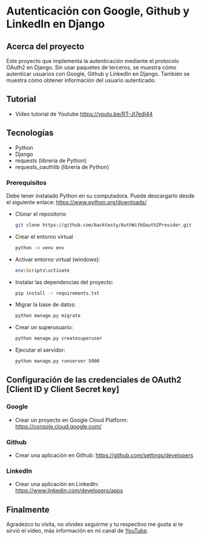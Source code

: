 # Autenticación con Google, Github y LinkedIn en Django

<!-- ABOUT THE PROJECT -->
## Acerca del proyecto

Este proyecto que implementa la autenticación mediante el protocolo OAuth2 en Django.
Sin usar paquetes de terceros, se muestra cómo autenticar usuarios con Google, Github y LinkedIn en Django.
También se muestra cómo obtener información del usuario autenticado.

## Tutorial
* Vídeo tutorial de Youtube <a href="https://youtu.be/RT-Jt7edI44">https://youtu.be/RT-Jt7edI44</a>
 
<!-- GETTING STARTED -->
## Tecnologías

* Python
* Django
* requests (librería de Python)
* requests_oauthlib (librería de Python)

### Prerequisitos

Debe tener instalado Python en su computadora. Puede descargarlo desde el siguiente enlace: <a href="https://www.python.org/downloads/">https://www.python.org/downloads/</a>

* Clonar el repositorio
  ```sh
  git clone https://github.com/backtesty/AuthWithOauth2Provider.git
  ```

* Crear el entorno virtual
  ```sh
  python -m venv env
  ```
* Activar entorno virtual (windows):
  ```sh
  env\Scripts\activate
  ```
* Instalar las dependencias del proyecto:
  ```sh
  pip install -r requirements.txt
  ```
* Migrar la base de datos:
  ```sh
  python manage.py migrate
  ```
* Crear un superusuario:
  ```sh
  python manage.py createsuperuser
  ```
* Ejecutar el servidor:
  ```sh
  python manage.py runserver 5000
  ```
## Configuración de las credenciales de OAuth2 [Client ID y Client Secret key]

### Google
* Crear un proyecto en Google Cloud Platform: <a href="https://console.cloud.google.com/">https://console.cloud.google.com/</a>

### Github
* Crear una aplicación en Github: <a href="https://github.com/settings/developers">https://github.com/settings/developers</a>

### LinkedIn
* Crear una aplicación en LinkedIn: <a href="https://www.linkedin.com/developers/apps">https://www.linkedin.com/developers/apps</a>

## Finalmente

Agradezco tu visita, no olvides seguirme y tu respectivo me gusta si te sirvió el vídeo, más información en mi canal de <a href="https://www.youtube.com/channel/UCxGqlLmQXjFjkrnSRLa7B7g">YouTube</a>.